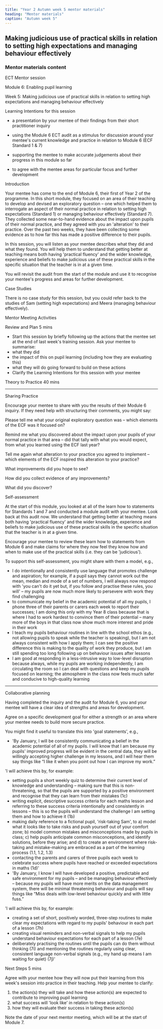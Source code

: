 ```yaml
---
title: "Year 2 Autumn week 5 mentor materials"
heading: "Mentor materials"
caption: "Autumn week 5"
---
```


## Making judicious use of practical skills in relation to setting high expectations and managing behaviour effectively

### Mentor materials content

ECT Mentor session

Module 6: Enabling pupil learning

Week 5: Making judicious use of practical skills in relation to setting high expectations and managing behaviour effectively

Learning Intentions for this session

- a presentation by your mentee of their findings from their short practitioner inquiry

- using the Module 6 ECT audit as a stimulus for discussion around your mentee's current knowledge and practice in relation to Module 6 (ECF Standard 1 & 7)

- supporting the mentee to make accurate judgements about their progress in this module so far

- to agree with the mentee areas for particular focus and further development

Introduction

Your mentee has come to the end of Module 6, their first of Year 2 of the programme. In this short module, they focused on an area of their teaching to develop and devised an exploratory question – one which helped them to interrogate an aspect of their normal practice in relation to setting high expectations (Standard 1) or managing behaviour effectively (Standard 7). They collected some near-to-hand evidence about the impact upon pupils of their normal practice, and they agreed with you an 'alteration' to their practice. Over the past two weeks, they have been collecting some evidence as to how far this has made a positive difference to their pupils.

In this session, you will listen as your mentee describes what they did and what they found. You will help them to understand that getting better at teaching means both having 'practical fluency' and the wider knowledge, experience and beliefs to make judicious use of these practical skills in the specific situation that the teacher is in at a given time.

You will revisit the audit from the start of the module and use it to recognise your mentee's progress and areas for further development.

Case Studies

There is no case study for this session, but you could refer back to the studies of Sam (setting high expectations) and Meera (managing behaviour effectively).

Mentor Meeting Activities

Review and Plan 5 mins

- Start this session by briefly following up the actions that the mentee set at the end of last week's training session. Ask your mentee to summarise:
- what they did
- the impact of this on pupil learning (including how they are evaluating this)
- what they will do going forward to build on these actions
- Clarify the Learning Intentions for this session with your mentee

Theory to Practice 40 mins

---

Sharing Practice

Encourage your mentee to share with you the results of their Module 6 inquiry. If they need help with structuring their comments, you might say:

Please tell me what your original exploratory question was – which elements of the ECF was it focused on?

Remind me what you discovered about the impact upon your pupils of your normal practice in that area – did that tally with what you would expect, from what you learned using the ECF last year?

Tell me again what alteration to your practice you agreed to implement – which elements of the ECF inspired this alteration to your practice?

What improvements did you hope to see?

How did you collect evidence of any improvements?

What did you discover?

Self-assessment

At the start of this module, you looked at all of the learn how to statements for Standards 1 and 7 and conducted a module audit with your mentee. Look back at this audit now. We understand that getting better at teaching means both having 'practical fluency' and the wider knowledge, experience and beliefs to make judicious use of these practical skills in the specific situation that the teacher is in at a given time.

Encourage your mentee to review these learn how to statements from Module 6 and make claims for where they now feel they know how and when to make use of the practical skills (i.e. they can be 'judicious').

To support this self-assessment, you might share with them a model, e.g.,

- I do intentionally and consistently use language that promotes challenge and aspiration; for example, if a pupil says they cannot work out the mean, median and mode of a set of numbers, I will always now respond with 'you can't do it yet but, if you follow and practise these rules, you will' – my pupils are now much more likely to persevere with work they find challenging
- to communicate my belief in the academic potential of all my pupils, I phone three of their parents or carers each week to report their successes; I am doing this only with my Year 8 class because that is where I had to work hardest to convince them of their potential – many more of the boys in that class now show much more interest and pride in their work
- I teach my pupils behaviour routines in line with the school ethos (e.g., not allowing pupils to speak while the teacher is speaking), but I am not always consistent with how I apply them; I can see the positive difference this is making to the quality of work they produce, but I am still spending too long following up on behaviour issues after lessons
- I am good at responding in a less-intrusive way to low-level disruption because always, while my pupils are working independently, I am circulating the room so I can deal with questions and keep my pupils focused on learning; the atmosphere in the class now feels much safer and conducive to high-quality learning

---

Collaborative planning

Having completed the inquiry and the audit for Module 6, you and your mentee will have a clear idea of strengths and areas for development.

Agree on a specific development goal for either a strength or an area where your mentee needs to build more secure practice.

You might find it useful to translate this into 'goal statements', e.g.,

- 'By January, I will be consistently communicating a belief in the academic potential of all of my pupils. I will know that I am because my pupils' improved progress will be evident in the central data, they will be willingly accepting higher challenge in my lessons, and I will hear them say things like “I like it when you point out how I can improve my work.”

'I will achieve this by, for example:

- setting pupils a short weekly quiz to determine their current level of knowledge and understanding – making sure that this is non-threatening, so that the pupils are supported by a positive environment and recognise that they can learn from their mistakes (1c)
- writing explicit, descriptive success criteria for each maths lesson and referring to these success criteria intentionally and consistently in lessons – this is so the pupils will understand the challenge I am setting them and how to achieve it (1b)
- making daily reference to a fictional pupil, 'risk-taking Sam', to a) model what it looks like to take risks and push yourself out of your comfort zone; b) model common mistakes and misconceptions made by pupils in class; c) help pupils anticipate common misconceptions, and identify solutions, before they arise; and d) to create an environment where risk-taking and mistake-making are embraced as a part of the learning process (1.1, 1.2, 1.3)
- contacting the parents and carers of three pupils each week to celebrate success where pupils have reached or exceeded expectations in maths (1d)'
- 'By January, I know I will have developed a positive, predictable and safe environment for my pupils – and be managing behaviour effectively – because my pupils will have more merits on the data management system, there will be minimal threatening behaviour and pupils will say things like “Miss deals with low-level behaviour quickly and with little fuss.”

'I will achieve this by, for example:

- creating a set of short, positively worded, three-step routines to make clear my expectations with regard to my pupils' behaviour in each part of a lesson (7h)
- creating visual reminders and non-verbal signals to help my pupils understand behaviour expectations for each part of a lesson (7e)
- deliberately practising the routines until the pupils can do them without thinking (7i) and mentioning the routines regularly using clear, consistent language non-verbal signals (e.g., my hand up means I am waiting for quiet) (7j)'

Next Steps 5 mins

Agree with your mentee how they will now put their learning from this week's session into practice in their teaching. Help your mentee to clarify:

1. the action(s) they will take and how these action(s) are expected to contribute to improving pupil learning
2. what success will 'look like' in relation to these action(s)
3. how they will evaluate their success in taking these action(s)

Note the date of your next mentor meeting, which will be at the start of Module 7.
